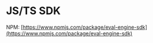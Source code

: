 # JS/TS SDK

NPM: [https://www.npmjs.com/package/eval-engine-sdk](https://www.npmjs.com/package/eval-engine-sdk)
